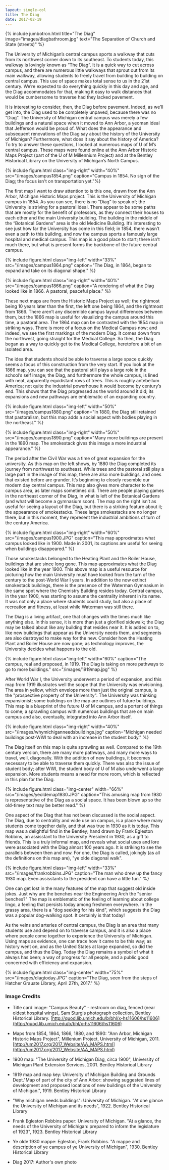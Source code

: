 ```yaml
---
layout: single-col
title: The Diag
date: 2017-02-19
---
```

{% include jumbotron.html
title="The Diag"
image="images/diagbathroom.jpg"
text="The Separation of Church and State (streets)" %}

The University of Michigan’s central campus sports a walkway that cuts from its northwest corner down to its southeast. To students today, this walkway is lovingly known as “The Diag”. It is a quick way to cut across campus, and there are numerous little walkways that sprout out from its main walkway, allowing students to freely travel from building to building on central campus. This use of space makes total sense to us in the 21st century. We’re expected to do everything quickly in this day and age, and the Diag accommodates for that, making it easy to walk distances that would be cumbersome to traverse had they lacked pavement.

It is interesting to consider, then, the Diag before pavement. Indeed, as we’ll get into, the Diag used to be completely unpaved, because there was no “Diag”. The University of Michigan central campus was merely a few buildings and a natural space when it moved to Ann Arbor, a yeoman ideal that Jefferson would be proud of. What does the appearance and subsequent renovations of the Diag say about the history of the University of Michigan? Furthermore, what does it say about the history of America? To try to answer these questions, I looked at numerous maps of U of M’s central campus. These maps were found online at the Ann Arbor Historic Maps Project (part of the U of M Millennium Project) and at the Bentley Historical Library on the University of Michigan’s North Campus.

 {% include figure.html class="img-right" width="40%" src="/images/campus1854.png" caption="Campus in 1854. No sign of the Diag; the focus isn't on transportation yet."%}

The first map I want to draw attention to is this one, drawn from the Ann Arbor, Michigan Historic Maps project. This is the University of Michigan campus in 1854. As you can see, there is no “Diag” to speak of; the University is striving for a pastoral ideal. There appear to be some paths that are mostly for the benefit of professors, as they connect their houses to each other and the main University building. The building in the middle of the “Botanical Gardens” area is the old Medicine Building. It’s interesting to see just how far the University has come in this field; in 1854, there wasn’t even a path to this building, and now the campus sports a famously large hospital and medical campus. This map is a good place to start; there isn’t much there, but what is present forms the backbone of the future central campus.

 {% include figure.html class="img-left" width="33%" src="/images/campus1864.png" caption="The Diag, in 1864, began to expand and take on its diagonal shape." %}
 
 {% include figure.html class="img-right" width="40%" src="/images/campus1866.png" caption="A rendering of what the Diag looked like in 1866. A pastoral, peaceful place." %}

These next maps are from the Historic Maps Project as well; the rightmost being 10 years later than the first, the left one being 1864, and the rightmost from 1866. There aren’t any discernible campus layout differences between them, but the 1866 map is useful for visualizing the campus around this time, a pastoral area. The 1864 map can be contrasted with the 1854 map in striking ways. There is more of a focus on the Medical Campus now; and indeed, we see the first markings of the modern Diag. It comes down from the northwest, going straight for the Medical College. So then, the Diag began as a way to quickly get to the Medical College, heretofore a bit of an isolated area.

The idea that students should be able to traverse a large space quickly seems a focus of this construction from the very start. If you look at the 1866 map, you can see that the pastoral still plays a large role in the school’s self image; the Diag, and furthermore the whole campus, is lined with neat, apparently equidistant rows of trees. This is roughly antebellum America; not quite the industrial powerhouse it would become by century’s end. This shows that the Diag progressed as the world around it did; its expansions and new pathways are emblematic of an expanding country.

 {% include figure.html class="img-left" width="50%" src="/images/campus1880.png" caption="In 1880, the Diag still retained that pastoralism, but this map adds a social aspect with bodies playing in the northeast." %}
 
 {% include figure.html class="img-right" width="50%" src="/images/campus1890.png" caption="Many more buildings are present in the 1890 map. The smokestack gives this image a more industrial appearance." %}

The period after the Civil War was a time of great expansion for the university. As this map on the left shows, by 1880 the Diag completed its journey from northwest to southeast. While trees and the pastoral still play a large part in the image of this map, there are also more buildings, and ones that existed before are grander. It’s beginning to closely resemble our modern day central campus. This map also gives more character to the campus area, as later maps sometimes did. There are people playing games in the northeast corner of the Diag, in what is left of the Botanical Gardens (and what will become a gymnasium soon). The map on the right isn’t as useful for seeing a layout of the Diag, but there is a striking feature about it; the appearance of smokestacks. These large smokestacks are no longer there, but in this moment, they represent the industrial ambitions of turn of the century America.

 {% include figure.html class="img-right" width="60%" src="/images/campus1900.JPG" caption="This map approximates what campus looked like in 1900. Made in 2001, its captions are useful for seeing when buildings disappeared." %}

Those smokestacks belonged to the Heating Plant and the Boiler House, buildings that are since long gone. This map approximates what the Diag looked like in the year 1900. This above map is a useful resource for picturing how the main University must have looked from the turn of the century to the post-World War I years. In addition to the now extinct smokestack buildings, there is the presence of the Waterman Gymnasium in the same spot where the Chemistry Building resides today. Central campus, in the year 1900, was starting to assume the centrality inherent in its name. It was not only a place where students could study, but also a place of recreation and fitness, at least while Waterman was still there. 

The Diag is a living artifact, one that changes with the times much like anything else. In this sense, it is more than just a glorified sidewalk; the Diag may be talked about like any building that resides near it. It is added on to, like new buildings that appear as the University needs them, and segments are also destroyed to make way for the new. Consider how the Heating Plant and Boiler House are now gone; as technology improves, the University decides what happens to the old.

{% include figure.html class="img-left" width="60%" caption="The campus, real and proposed, in 1919. The Diag is taking on more pathways to go to more buildings." src="/images/1919map.jpg" %}

After World War I, the University underwent a period of expansion, and this map from 1919 illustrates well the scope that the University was envisioning. The area in yellow, which envelops more than just the original campus, is the "prospective property of the University". The University was thinking expansionist; some buildings on the map are outlines of future buildings. This map is a blueprint of the future U of M campus, and a portent of things to come; a sprawling campus with numerous buildings that are on main campus and also, eventually, integrated into Ann Arbor itself. 

{% include figure.html class="img-right" width="40%" src="/images/whymichiganneedsbuildings.jpg" caption="Michigan needed buildings post-WWI to deal with an increase in the student body." %}

The Diag itself on this map is quite sprawling as well. Compared to the 19th century version, there are many more pathways, and many more ways to travel, well, diagonally. With the addition of new buildings, it becomes necessary to be able to traverse them quickly. There was also the issue of student body; after WWI, the student body of U of M also underwent a large expansion. More students means a need for more room, which is reflected in this plan for the Diag.

{% include figure.html class="img-center" width="66%" src="/images/yeoldemap1930.JPG" caption="This amusing map from 1930 is representative of the Diag as a social space. It has been blown up so the old-timey text may be better read." %}

One aspect of the Diag that has not been discussed is the social aspect. The Diag, due to centrality and wide use on campus, is a place where many students come together daily, and that was true in 1930 as it is today. This map was a delightful find in the Bentley; hand drawn by Frank Egleston Robbins, an assisstant to the University President in 1930, as a gift to friends. This is a truly informal map, and reveals what social uses and lore were associated with the Diag almost 100 years ago. It is striking to see the parallels between then and now. For one, the Diag is called, jokingly (as all the definitions on this map are), "ye olde diagonal walk". 

{% include figure.html class="img-left" width="33%" src="/images/frankrobbins.JPG" caption="The man who drew up the fancy 1930 map. Even assisstants to the president can have a little fun." %}

One can get lost in the many features of the map that suggest old inside jokes. Just why are the benches near the Engineering Arch the "senior benches?" The map is emblematic of the feeling of learning about college lingo, a feeling that persists today among freshmen everywhere. In the grassy area, there is a "dog seeking for his kind", which suggests the Diag was a popular dog-walking spot. It certainly is that today!

As the veins and arteries of central campus, the Diag is an area that many students use and depend on to traverse campus, and it is also a place where people come together to experience the University of Michigan. Using maps as evidence, one can trace how it came to be this way; as history went on, and as the United States at large expanded, so did the campus, and thus the Diag. Today the Diag remains a symbol of what it always has been; a way of progress for all people, and a public good concerned with efficiency and expansion.

{% include figure.html class="img-center" width="75%" src="/images/diagtoday.JPG" caption="The Diag, seen from the steps of Hatcher Grauate Library, April 27th, 2017." %}

### Image Credits

- Title card image: "Campus Beauty" - restroom on diag, fenced (near oldest hospital wings), Sam Sturgis photograph collection, Bentley Historical Library. [http://quod.lib.umich.edu/b/bhl/x-hs11606/hs11606](http://quod.lib.umich.edu/b/bhl/x-hs11606/hs11606)

- Maps from 1854, 1864, 1866, 1880, and 1890: "Ann Arbor, Michigan Historic Maps Project", Millenium Project, University of Michigan, 2011. [http://um2017.org/2017_Website/AA_MAPS.html](http://um2017.org/2017_Website/AA_MAPS.html)

- 1900 map: "The University of Michigan Diag, circa 1900", University of Michigan Plant Extension Services, 2001. Bentley Historical Library

- 1919 map and map key: University of Michigan Building and Grounds Dept."Map of part of the city of Ann Arbor: showing suggested lines of development and proposed locations of new buildings of the University of Michigan.", 1919. Bentley Historical Library

- "Why michigan needs buildings": University of Michigan. "At one glance the University of Michigan and its needs", 1922. Bentley Historical Library

- Frank Egleston Robbins paper: University of Michigan. "At a glance, the needs of the University of Michigan: prepared to inform the legislature of 1923", 1923. Bentley Historical Library

- Ye olde 1930 mappe: Egleston, Frank Robbins. "A mappe and description of ye campus of ye University of Michigan", 1930. Bentley Historical Library

- Diag 2017: Author's own photo


 
